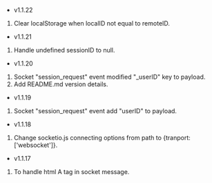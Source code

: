 - v1.1.22
1. Clear localStorage when localID not equal to remoteID.

- v1.1.21
1. Handle undefined sessionID to null.

- v1.1.20
1. Socket "session_request" event modified "_userID" key to payload.
2. Add README.md version details.

- v1.1.19
1. Socket "session_request" event add "userID" to payload.

- v1.1.18
1. Change socketio.js connecting options from path to {tranport:['websocket']}.

- v1.1.17
1. To handle html A tag in socket message.





